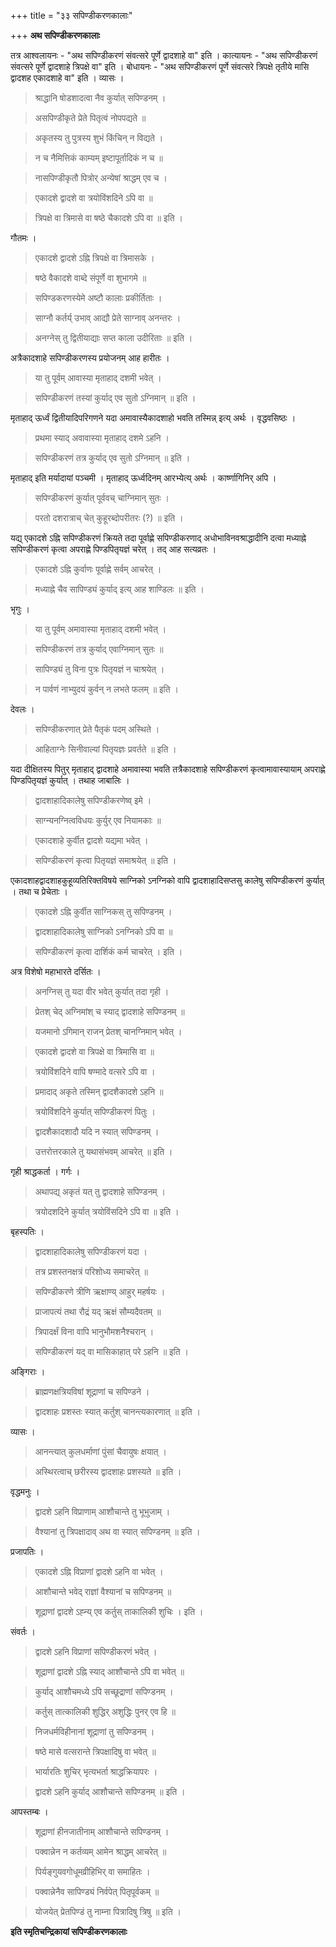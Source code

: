 +++
title = "३३ सपिण्डीकरणकालाः"

+++
**अथ सपिण्डीकरणकालाः**

तत्र आश्वलायनः -  "अथ सपिण्डीकरणं संवत्सरे पूर्णे द्वादशाहे वा" इति । कात्यायनः -  "अथ सपिण्डीकरणं संवत्सरे पूर्णे द्वादशाहे त्रिपक्षे वा" इति । बोधायनः -  "अथ सपिण्डीकरणं पूर्णे संवत्सरे त्रिपक्षे तृतीये मासि द्वादशह एकादशाहे वा" इति । व्यासः ।

> श्राद्धानि षोडशादत्वा नैव कुर्यात् सपिण्डनम् ।

> असपिण्डीकृते प्रेते पितृत्वं नोपपद्यते ॥

> अकृतस्य तु पुत्रस्य शुभं किंचिन् न विद्यते ।

> न च नैमित्तिकं काम्यम् इष्टापूर्तादिकं न च ॥

> नासपिण्डीकृतौ पित्रोर् अन्येषां श्राद्धम् एव च ।

> एकादशे द्वादशे वा त्रयोविंशदिने ऽपि वा ॥

> त्रिपक्षे वा त्रिमासे वा षष्ठे चैकादशे ऽपि वा ॥ इति ।

गौतमः ।

> एकादशे द्वादशे ऽह्नि त्रिपक्षे वा त्रिमासके ।

> षष्ठे वैकादशे वाब्दे संपूर्णे वा शुभागमे ॥

> सपिण्डकरणस्येमे अष्टौ कालाः प्रकीर्तिताः ।

> साग्नौ कर्तर्य् उभाव् आद्यौ प्रेते साग्नाव् अनन्तरः ।

> अनग्नेस् तु द्वितीयाद्याः सप्त काला उदीरिताः ॥ इति ।

अत्रैकादशाहे सपिण्डीकरणस्य प्रयोजनम् आह हारीतः ।

> या तु पूर्वम् आवास्या मृताहाद् दशमी भवेत् ।

> सपिण्डीकरणं तस्यां कुर्याद् एव सुतो ऽग्निमान् ॥ इति ।

मृताहाद् ऊर्ध्वं द्वितीयादिपरिगणने यदा अमावास्यैकादशाहो भवति तस्मिन्न् इत्य् अर्थः । वृद्धवसिष्ठः ।

> प्रथमा स्याद् अवावास्या मृताहाद् दशमे ऽहनि ।

> सपिण्डीकरणं तत्र कुर्याद् एव सुतो ऽग्निमान् ॥ इति ।

मृताहाद् इति मर्यादायां पञ्चमी । मृताहाद् ऊर्ध्वदिनम् आरभ्येत्य् अर्थः । कार्ष्णागिनिर् अपि ।

> सपिण्डीकरणं कुर्यात् पूर्ववच् चाग्निमान् सुतः ।

> परतो दशरात्राच् चेत् कुहूरब्दोपरीतरः (?) ॥ इति ।

यद्य् एकादशे ऽह्नि सपिण्डीकरणं क्रियते तदा पूर्वाह्णे सपिण्डीकरणाद् अधोभाविनवश्राद्धादीनि दत्वा मध्याह्ने सपिण्डीकरणं कृत्वा अपराह्णे पिण्डपितृयज्ञं चरेत् । तद् आह सत्यव्रतः ।

> एकादशे ऽह्नि कुर्वाणः पूर्वाह्णे सर्वम् आचरेत् ।

> मध्याह्ने चैव सापिण्ड्यं कुर्याद् इत्य् आह शाण्डिलः ॥ इति ।

भृगुः ।

> या तु पूर्वम् अमावास्या मृताहाद् दशमी भवेत् ।

> सपिण्डीकरणं तत्र कुर्याद् एवाग्निमान् सुतः ॥

> सापिण्ड्यं तु विना पुत्रः पितृयज्ञं न चाश्रयेत् ।

> न पार्वणं नाभ्युदयं कुर्वन् न लभते फलम् ॥ इति ।

देवलः ।

> सपिण्डीकरणात् प्रेते पैतृकं पदम् अस्थिते ।

> आहिताग्नेः सिनीवाल्यां पितृयज्ञः प्रवर्तते ॥ इति ।

यदा दीक्षितस्य पितुर् मृताहाद् द्वादशाहे अमावास्या भवति तत्रैकादशाहे सपिण्डीकरणं कृत्वामावास्यायाम् अपराह्णे पिण्डपितृयज्ञं कुर्यात् । तथाह जाबालिः ।

> द्वादशाहादिकालेषु सपिण्डीकरणेष्व् इमे ।

> साग्न्यनग्नित्वविधयः कुर्युर् एव नियामकाः ॥

> एकादशाहे कुर्वीत द्वादशे यद्यमा भवेत् ।

> सपिण्डीकरणं कृत्वा पितृयज्ञं समाश्रयेत् ॥ इति ।

एकादशाहद्वादशाहकुहूव्यतिरिक्तविषये साग्निको ऽनग्निको वापि द्वादशाहादिसप्तसु कालेषु सपिण्डीकरणं कुर्यात् । तथा च प्रेचेताः ।

> एकादशे ऽह्नि कुर्वीत साग्निकस् तु सपिण्डनम् ।

> द्वादशाहादिकालेषु साग्निको ऽनग्निको ऽपि वा ॥

> सपिण्डीकरणं कृत्वा दार्शिकं कर्म चाचरेत् । इति ।

अत्र विशेषो महाभारते दर्सितः ।

> अनग्निस् तु यदा वीर भवेत् कुर्यात् तदा गृही ।

> प्रेतश् चेद् अग्निमांश् च स्याद् द्वादशाहे सपिण्डनम् ॥

> यजमानो ऽगिमान् राजन् प्रेतश् चानग्निमान् भवेत् ।

> एकादशे द्वादशे वा त्रिपक्षे वा त्रिमासि वा ॥

> त्रयोविंशदिने वापि षण्मादे वत्सरे ऽपि वा ।

> प्रमादाद् अकृते तस्मिन् द्वादशैकादशे ऽहनि ॥

> त्रयोविंशदिने कुर्यात् सपिण्डीकरणं पितुः ।

> द्वादशैकादशादौ यदि न स्यात् सपिण्डनम् ।

> उत्तरोत्तरकाले तु यथासंभवम् आचरेत् ॥ इति ।

गृही श्राद्धकर्ता । गर्गः ।

> अथापद्य् अकृतं यत् तु द्वादशाहे सपिण्डनम् ।

> त्रयोदशदिने कुर्यात् त्रयोविंसदिने ऽपि वा ॥ इति ।

बृहस्पतिः ।

> द्वादशाहादिकालेषु सपिण्डीकरणं यदा ।

> तत्र प्रशस्तनक्षत्रं परिशोध्य समाचरेत् ॥

> सपिण्डीकरणे त्रीणि ऋक्षाण्य् आहुर् महर्षयः ।

> प्राजापत्यं तथा रौद्रं यद् ऋक्षं सौम्यदैवतम् ॥

> त्रिपादर्क्षं विना वापि भानुभौमशनैश्चरान् ।

> सपिण्डीकरणं यद् वा मासिकाहात् परे ऽहनि ॥ इति ।

अङ्गिराः ।

> ब्राह्मणक्षत्रियविषां शूद्राणां च सपिण्डने ।

> द्वादशाहः प्रशस्तः स्यात् कर्तुश् चानन्त्यकारणात् ॥ इति ।

व्यासः ।

> आनन्त्यात् कुलधर्माणां पुंसां चैवायुषः क्षयात् ।

> अस्थिरत्वाच् छरीरस्य द्वादशाहः प्रशस्यते ॥ इति ।

वृद्धमनुः ।

> द्वादशे ऽहनि विप्राणाम् आशौचान्ते तु भूभुजाम् ।

> वैश्यानां तु त्रिपक्षादाव् अथ वा स्यात् सपिण्डनम् ॥ इति ।

प्रजापतिः ।

> एकादशे ऽह्नि विप्राणां द्वादशे ऽहनि वा भवेत् ।

> आशौचान्ते भवेद् राज्ञां वैश्यानां च सपिण्डनम् ॥

> शूद्राणां द्वादशे ऽह्न्य् एव कर्तुस् ताकालिकी शुचिः । इति ।

संवर्तः ।

> द्वादशे ऽहनि विप्राणां सपिण्डीकरणं भवेत् ।

> शूद्राणां द्वादशे ऽह्नि स्याद् आशौचान्ते ऽपि वा भवेत् ॥

> कुर्याद् आशौचमध्ये ऽपि सच्छूद्राणां सपिण्डनम् ।

> कर्तुस् तात्कालिकी शुद्धिर् अशुद्धिः पुनर् एव हि ॥

> निजधर्मविहीनानां शूद्राणां तु सपिण्डनम् ।

> षष्ठे मासे वत्सरान्ते त्रिपक्षादिषु वा भवेत् ॥

> भार्यारतिः शुचिर् भृत्यभर्ता श्राद्धक्रियापरः ।

> द्वादशे ऽहनि कुर्याद् आशौचान्ते सपिण्डनम् ॥ इति ।

आपस्तम्बः ।

> शूद्राणां हीनजातीनाम् आशौचान्ते सपिण्डनम् ।

> पक्वान्नेन न कर्तव्यम् आमेन श्राद्धम् आचरेत् ॥

> पिर्यङ्गुयवगोधूमव्रीहिभिर् वा समाहितः ।

> पक्वान्नेनैव सापिण्ड्यं निर्वपेत् पितृपूर्वकम् ॥

> योजयेत् प्रेतपिण्डं तु नाम्ना पित्रादिषु त्रिषु ॥ इति ।

**इति स्मृतिचन्द्रिकायां सपिण्डीकरणकालाः**
